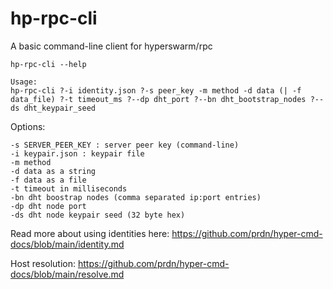 # hp-rpc-cli

A basic command-line client for hyperswarm/rpc

```
hp-rpc-cli --help

Usage:
hp-rpc-cli ?-i identity.json ?-s peer_key -m method -d data (| -f data_file) ?-t timeout_ms ?--dp dht_port ?--bn dht_bootstrap_nodes ?--ds dht_keypair_seed
```

Options:
```
-s SERVER_PEER_KEY : server peer key (command-line)
-i keypair.json : keypair file
-m method
-d data as a string
-f data as a file
-t timeout in milliseconds
-bn dht boostrap nodes (comma separated ip:port entries)
-dp dht node port
-ds dht node keypair seed (32 byte hex)
```

Read more about using identities here: https://github.com/prdn/hyper-cmd-docs/blob/main/identity.md

Host resolution: https://github.com/prdn/hyper-cmd-docs/blob/main/resolve.md
